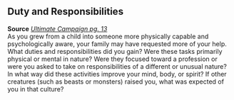 ## Duty and Responsibilities

**Source** [_Ultimate Campaign pg. 13_](http://paizo.com/products/btpy8x64?Pathfinder-Roleplaying-Game-Ultimate-Campaign)  
As you grew from a child into someone more physically capable and psychologically aware, your family may have requested more of your help. What duties and responsibilities did you gain? Were these tasks primarily physical or mental in nature? Were they focused toward a profession or were you asked to take on responsibilities of a different or unusual nature? In what way did these activities improve your mind, body, or spirit? If other creatures (such as beasts or monsters) raised you, what was expected of you in that culture?